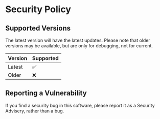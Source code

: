 # Security Policy

## Supported Versions

The latest version will have the latest updates. Please note that older versions may be available, but are only for debugging, not for current.

| Version | Supported          |
| ------- | ------------------ |
| Latest  | :white_check_mark: |
| Older   | :x:                |

## Reporting a Vulnerability

If you find a security bug in this software, please report it as a Security Advisery, rather than a bug.
